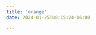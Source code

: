 ```yaml
---
title: 'orange'
date: 2024-01-25T08:15:24-06:00

---
```




<!-- {{< embed-pdf url=" /myblog/pdfs/orange.pdf" >}} -->

